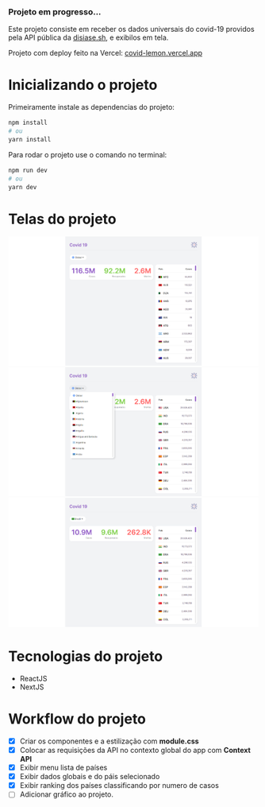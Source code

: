 ### Projeto em progresso...

Este projeto consiste em receber os dados universais do covid-19 providos pela API pública da [disiase.sh](https://disease.sh/),
e exibilos em tela.

Projeto com deploy feito na Vercel: [covid-lemon.vercel.app](https://covid-lemon.vercel.app/)

# Inicializando o projeto

Primeiramente instale as dependencias do projeto:

```bash
npm install
# ou
yarn install
```

Para rodar o projeto use o comando no terminal:

```bash
npm run dev
# ou
yarn dev
```
# Telas do projeto

![Tela do projeto](public/tela.png) 
![Tela Lista Aberta](public/tela-lista-aberta.png)
![Tela Brasil](public/tela-brazil.png)

# Tecnologias do projeto

- ReactJS
- NextJS

# Workflow do projeto

- [x] Criar os componentes e a estilização com **module.css**
- [x] Colocar as requisições da API no contexto global do app com **Context API**
- [x] Exibir menu lista de países
- [x] Exibir dados globais e do páis selecionado
- [x] Exibir ranking dos países classificando por numero de casos
- [ ] Adicionar gráfico ao projeto.
